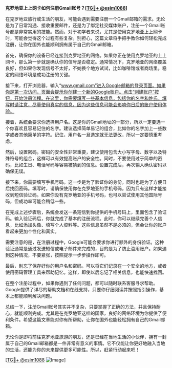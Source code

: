 **克罗地亚上上网卡如何注册Gmail账号？[[TG💪+ @esim1088](https://t.me/s/esim1088)]**

在克罗地亚旅行或生活的朋友，可能会遇到需要注册一个Gmail邮箱的需求。无论是为了日常沟通、接收重要邮件，还是为了绑定社交媒体账户，注册一个Gmail账号都是非常实用的技能。然而，对于初学者来说，尤其是使用克罗地亚上上网卡时，可能会觉得这个过程有些复杂。别担心，这篇文章将手把手教你如何轻松完成注册，让你在国外也能顺利拥有属于自己的Gmail邮箱。

首先，确保你的设备已经连接到克罗地亚的网络。如果你正在使用克罗地亚的上上网卡，那么第一步就是确认你的信号是否稳定。通常情况下，克罗地亚的网络覆盖良好，但如果你发现信号不太好，不妨换个地方试试，比如咖啡馆或者商场里。稳定的网络环境是成功注册的关键。

接下来，打开浏览器，输入“www.gmail.com”进入Google邮箱的登录页面。如果你是第一次访问，页面会提示你创建一个新的Google账户。点击“创建账户”按钮，开始注册流程。在这里，你需要填写一些基本信息，包括你的名字和姓氏。填写时请注意，尽量使用真实的信息，因为这些信息可能会影响你日后的账户使用体验。

接着，系统会要求你选择用户名。这是你的Gmail地址的一部分，所以一定要选一个你喜欢且容易记住的名字。建议选择简单易记的组合，比如你的名字加上一些数字或者其他简单的字符。记住，用户名一旦选定就无法更改，所以一定要慎重考虑。

然后，设置密码。密码的安全性非常重要，建议使用包含大小写字母、数字以及特殊符号的组合，这样可以有效提高账户的安全性。同时，不要使用过于简单的密码，比如生日、电话号码等容易被猜到的信息。设置完成后，再次输入确认密码以确保无误。

接下来，你需要填写手机号码。这一步是为了验证你的身份，同时也是为了方便日后找回密码。填写时，请确保使用你在克罗地亚的手机号码，因为只有这样才能接收到短信验证码。如果你没有克罗地亚的手机号码，也可以尝试使用其他国际号码，但成功率可能会稍低一些。

在完成上述步骤后，系统会发送一条短信到你提供的手机号码上，里面包含了验证码。输入验证码后，你就完成了基本的注册流程。此时，你可以继续完善个人信息，比如添加头像、填写个人资料等。这些信息虽然不是必须的，但会让你的账户看起来更加个性化和真实。

需要注意的是，在注册过程中，Google可能会要求你进行额外的身份验证。这种验证通常是通过发送短信或电子邮件来完成的，目的是为了防止滥用账户。如果遇到这种情况，不要紧张，按照提示一步步操作即可。

最后，别忘了保存好你的用户名和密码。可以将它们记录在一个安全的地方，或者使用密码管理工具来帮助记忆。这样，即使以后忘记了相关信息，也能快速找回。

在整个注册过程中，如果你遇到了任何问题，都可以随时联系客服寻求帮助。Google提供了详尽的帮助文档和在线支持，只要你仔细阅读并按照指引操作，基本上都能顺利解决问题。

总结一下，注册Gmail账号其实并不复杂，只要掌握了正确的方法，并且保持耐心，就能顺利完成。尤其是在克罗地亚这样的国家，良好的网络环境为你提供了便利条件。希望这篇文章能对你有所帮助，让你在国外也能轻松拥有自己的Gmail邮箱。

无论你是即将前往克罗地亚旅游的朋友，还是已经在当地生活的小伙伴，拥有一封属于自己的Gmail邮箱都是一件非常有意义的事情。它不仅能让你更好地融入当地的生活，还能为你的未来提供更多可能性。所以，赶紧行动起来吧！

[[TG💪+ @esim1088](https://t.me/s/esim1088) ![Image](https://i.postimg.cc/4NQfJmqS/Snipaste-2025-05-13-00-14-12.png)]